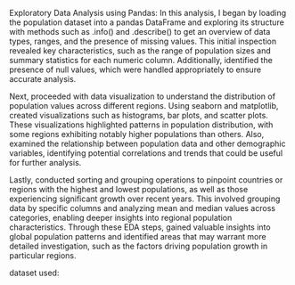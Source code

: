 Exploratory Data Analysis using Pandas: 
In this analysis, I began by loading the population dataset into a pandas DataFrame and exploring its structure with methods such as .info() and .describe() to get an overview of data types, ranges, and the presence of missing values. This initial inspection revealed key characteristics, such as the range of population sizes and summary statistics for each numeric column. Additionally, identified the presence of null values, which were handled appropriately to ensure accurate analysis.

Next, proceeded with data visualization to understand the distribution of population values across different regions. Using seaborn and matplotlib, created visualizations such as histograms, bar plots, and scatter plots. These visualizations highlighted patterns in population distribution, with some regions exhibiting notably higher populations than others. Also, examined the relationship between population data and other demographic variables, identifying potential correlations and trends that could be useful for further analysis.

Lastly, conducted sorting and grouping operations to pinpoint countries or regions with the highest and lowest populations, as well as those experiencing significant growth over recent years. This involved grouping data by specific columns and analyzing mean and median values across categories, enabling deeper insights into regional population characteristics. Through these EDA steps, gained valuable insights into global population patterns and identified areas that may warrant more detailed investigation, such as the factors driving population growth in particular regions. ​​


dataset used: 
